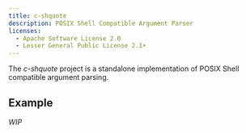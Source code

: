 ```yaml
---
title: c-shquote
description: POSIX Shell Compatible Argument Parser
licenses:
  - Apache Software License 2.0
  - Lesser General Public License 2.1+
---
```

The *c-shquote* project is a standalone implementation of POSIX Shell
compatible argument parsing.

## Example

*WIP*

